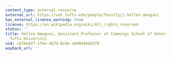 ```yaml
---
content_type: external-resource
external_url: https://vet.tufts.edu/people/faculty/j-hellen-amuguni
has_external_license_warning: true
license: https://en.wikipedia.org/wiki/All_rights_reserved
status: ''
title: Hellen Amuguni, Assistant Professor at Cummings School of Veterinary Medicine,
  Tufts University
uid: cb70e027-1fbe-4b7d-8c0e-a94844bde2f8
wayback_url: ''
---
```

